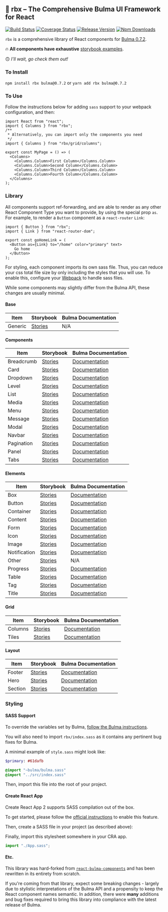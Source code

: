 ## 👟 rbx – The Comprehensive Bulma UI Framework for React

[![Build Status](https://travis-ci.org/dfee/rbx.svg?branch=master)](https://travis-ci.org/dfee/rbx)
[![Coverage Status](https://coveralls.io/repos/github/dfee/rbx/badge.svg?branch=master)](https://coveralls.io/github/dfee/rbx?branch=master)
[![Release Version](https://img.shields.io/github/release/dfee/rbx.svg)](https://github.com/dfee/rbx)
[![Npm Downloads](https://img.shields.io/npm/dm/rbx.svg)](https://www.npmjs.com/package/rbx)

`rbx` is a comprehensive library of React components for [Bulma 0.7.2](http://bulma.io).

🔥 **All components have exhaustive** [storybook examples](https://dfee.github.io/rbx).

🙃 _I'll wait, go check them out!_

### To Install

`npm install rbx bulma@0.7.2` or `yarn add rbx bulma@0.7.2`

### To Use

Follow the instructions below for adding `sass` support to your webpack configuration, and then:

```tsx
import React from "react";
import { Columns } from "rbx";
/**
 * Alternatively, you can import only the components you need
 */
import { Columns } from "rbx/grid/columns";

export const MyPage = () => (
  <Columns>
    <Columns.Column>First Column</Columns.Column>
    <Columns.Column>Second Column</Columns.Column>
    <Columns.Column>Third Column</Columns.Column>
    <Columns.Column>Fourth Column</Columns.Column>
  </Columns>
);
```

### Library

All components support ref-forwarding, and are able to render as any other React Component Type you want to provide, by using the special prop `as`.
For example, to render a `Button` component as a `react-router` `Link`:

```tsx
import { Button } from "rbx";
import { Link } from "react-router-dom";

export const goHomeLink = (
  <Button as={Link} to="/home" color="primary" text>
    Go home
  </Button>
);
```

For styling, each component imports its own sass file.
Thus, you can reduce your css total file size by only including the styles that you will use.
To enable this, configure your [Webpack](https://webpack.github.io/) to handle sass files.

While some components may slightly differ from the Bulma API, these changes are usually minimal.

#### Base

| Item    | Storybook                                                            | Bulma Documentation |
| ------- | -------------------------------------------------------------------- | ------------------- |
| Generic | [Stories](https://dfee.github.io/rbx/?selectedKind=Extras%2FGeneric) | N/A                 |

#### Components

| Item       | Storybook                                                                   | Bulma Documentation                                                    |
| ---------- | --------------------------------------------------------------------------- | ---------------------------------------------------------------------- |
| Breadcrumb | [Stories](https://dfee.github.io/rbx/?selectedKind=Components%2FBreadcrumb) | [Documentation](http://bulma.io/documentation/components/breadcrumb/)  |
| Card       | [Stories](https://dfee.github.io/rbx/?selectedKind=Components%2FCard)       | [Documentation](http://bulma.io/documentation/components/card/)        |
| Dropdown   | [Stories](https://dfee.github.io/rbx/?selectedKind=Components%2FDropdown)   | [Documentation](http://bulma.io/documentation/components/dropdown/)    |
| Level      | [Stories](https://dfee.github.io/rbx/?selectedKind=Components%2FLevel)      | [Documentation](http://bulma.io/documentation/layout/level/)           |
| List       | [Stories](https://dfee.github.io/rbx/?selectedKind=Components%2FList)       | [Documentation](http://bulma.io/documentation/components/list/)        |
| Media      | [Stories](https://dfee.github.io/rbx/?selectedKind=Components%2FMedia)      | [Documentation](http://bulma.io/documentation/layout/media-object/)    |
| Menu       | [Stories](https://dfee.github.io/rbx/?selectedKind=Components%2FMenu)       | [Documentation](http://bulma.io/documentation/components/menu/)        |
| Message    | [Stories](https://dfee.github.io/rbx/?selectedKind=Components%2FMessage)    | [Documentation](http://bulma.io/documentation/components/message/)     |
| Modal      | [Stories](https://dfee.github.io/rbx/?selectedKind=Components%2FModal)      | [Documentation](http://bulma.io/documentation/components/modal/)       |
| Navbar     | [Stories](https://dfee.github.io/rbx/?selectedKind=Components%2FNavbar)     | [Documentation](https://bulma.io/documentation/components/navbar/)     |
| Pagination | [Stories](https://dfee.github.io/rbx/?selectedKind=Components%2FPagination) | [Documentation](https://bulma.io/documentation/components/pagination/) |
| Panel      | [Stories](https://dfee.github.io/rbx/?selectedKind=Components%2FPanel)      | [Documentation](https://bulma.io/documentation/components/panel/)      |
| Tabs       | [Stories](https://dfee.github.io/rbx/?selectedKind=Components%2FTabs)       | [Documentation](https://bulma.io/documentation/components/tabs/)       |

#### Elements

| Item         | Storybook                                                                   | Bulma Documentation                                                   |
| ------------ | --------------------------------------------------------------------------- | --------------------------------------------------------------------- |
| Box          | [Stories](https://dfee.github.io/rbx/?selectedKind=Elements%2FBox)          | [Documentation](http://bulma.io/documentation/elements/box/)          |
| Button       | [Stories](https://dfee.github.io/rbx/?selectedKind=Elements%2FButton)       | [Documentation](http://bulma.io/documentation/elements/button/)       |
| Container    | [Stories](https://dfee.github.io/rbx/?selectedKind=Elements%2FContainer)    | [Documentation](http://bulma.io/documentation/layout/container/)      |
| Content      | [Stories](https://dfee.github.io/rbx/?selectedKind=Elements%2FContent)      | [Documentation](http://bulma.io/documentation/elements/content/)      |
| Form         | [Stories](https://dfee.github.io/rbx/?selectedKind=Elements%2FForm)         | [Documentation](http://bulma.io/documentation/form/general/)          |
| Icon         | [Stories](https://dfee.github.io/rbx/?selectedKind=Elements%2FIcon)         | [Documentation](http://bulma.io/documentation/elements/icon/)         |
| Image        | [Stories](https://dfee.github.io/rbx/?selectedKind=Elements%2FImage)        | [Documentation](http://bulma.io/documentation/elements/image/)        |
| Notification | [Stories](https://dfee.github.io/rbx/?selectedKind=Elements%2FNotification) | [Documentation](http://bulma.io/documentation/elements/notification/) |
| Other        | [Stories](https://dfee.github.io/rbx/?selectedKind=Elements%2FOther)        | N/A                                                                   |
| Progress     | [Stories](https://dfee.github.io/rbx/?selectedKind=Elements%2FProgress)     | [Documentation](http://bulma.io/documentation/elements/progress/)     |
| Table        | [Stories](https://dfee.github.io/rbx/?selectedKind=Elements%2FTable)        | [Documentation](http://bulma.io/documentation/elements/table/)        |
| Tag          | [Stories](https://dfee.github.io/rbx/?selectedKind=Elements%2FTag)          | [Documentation](http://bulma.io/documentation/elements/tag/)          |
| Title        | [Stories](https://dfee.github.io/rbx/?selectedKind=Elements%2FTitle)        | [Documentation](http://bulma.io/documentation/elements/title/)        |

#### Grid

| Item    | Storybook                                                          | Bulma Documentation                                          |
| ------- | ------------------------------------------------------------------ | ------------------------------------------------------------ |
| Columns | [Stories](https://dfee.github.io/rbx/?selectedKind=Grid%2FColumns) | [Documentation](http://bulma.io/documentation/columns/)      |
| Tiles   | [Stories](https://dfee.github.io/rbx/?selectedKind=Grid%2FTiles)   | [Documentation](http://bulma.io/documentation/layout/tiles/) |

#### Layout

| Item    | Storybook                                                            | Bulma Documentation                                            |
| ------- | -------------------------------------------------------------------- | -------------------------------------------------------------- |
| Footer  | [Stories](https://dfee.github.io/rbx/?selectedKind=Layout%2FFooter)  | [Documentation](http://bulma.io/documentation/layout/footer/)  |
| Hero    | [Stories](https://dfee.github.io/rbx/?selectedKind=Layout%2FHero)    | [Documentation](http://bulma.io/documentation/layout/hero/)    |
| Section | [Stories](https://dfee.github.io/rbx/?selectedKind=Layout%2FSection) | [Documentation](http://bulma.io/documentation/layout/section/) |

### Styling

#### SASS Support

To override the variables set by Bulma, [follow the Bulma instructions](https://bulma.io/documentation/customize/variables/).

You will also need to import `rbx/index.sass` as it contains any pertinent bug fixes for Bulma.

A minimal example of `style.sass` might look like:

```sass
$primary: #61dafb

@import "~bulma/bulma.sass"
@import "../src/index.sass"
```

Then, import this file into the root of your project.

#### Create React App

Create React App 2 supports SASS compilation out of the box.

To get started, please follow the [official instructions](https://facebook.github.io/create-react-app/docs/adding-a-sass-stylesheet) to enable this feature.

Then, create a SASS file in your project (as described above):

Finally, import this stylesheet somewhere in your CRA app.

```js
import "./App.sass";
```

#### Etc.

This library was hard-forked from [`react-bulma-components`](https://github.com/couds/react-bulma-components) and has been rewritten in its entirety from scratch.

If you're coming from that library, expect some breaking changes - largely due to stylistic interpretations of the Bulma API and a propensity to keep the React component names semantic.
In addition, there were **many** additions and bug fixes required to bring this library into compliance with the latest release of Bulma.
